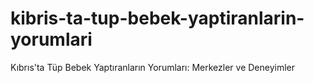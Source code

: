 # kibris-ta-tup-bebek-yaptiranlarin-yorumlari
Kıbrıs'ta Tüp Bebek Yaptıranların Yorumları: Merkezler ve Deneyimler
